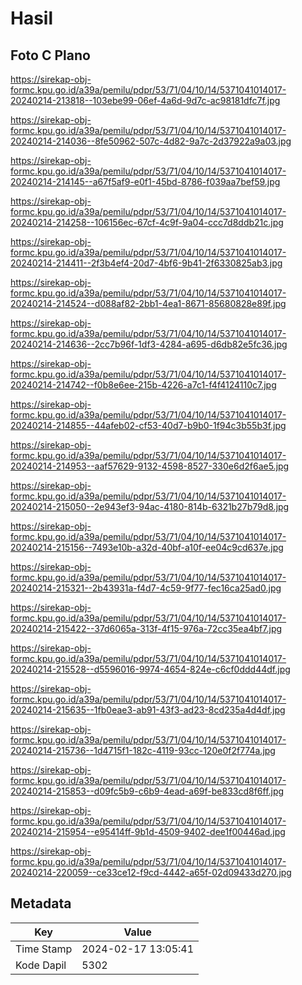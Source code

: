 # Hasil

## Foto C Plano

https://sirekap-obj-formc.kpu.go.id/a39a/pemilu/pdpr/53/71/04/10/14/5371041014017-20240214-213818--103ebe99-06ef-4a6d-9d7c-ac98181dfc7f.jpg

https://sirekap-obj-formc.kpu.go.id/a39a/pemilu/pdpr/53/71/04/10/14/5371041014017-20240214-214036--8fe50962-507c-4d82-9a7c-2d37922a9a03.jpg

https://sirekap-obj-formc.kpu.go.id/a39a/pemilu/pdpr/53/71/04/10/14/5371041014017-20240214-214145--a67f5af9-e0f1-45bd-8786-f039aa7bef59.jpg

https://sirekap-obj-formc.kpu.go.id/a39a/pemilu/pdpr/53/71/04/10/14/5371041014017-20240214-214258--106156ec-67cf-4c9f-9a04-ccc7d8ddb21c.jpg

https://sirekap-obj-formc.kpu.go.id/a39a/pemilu/pdpr/53/71/04/10/14/5371041014017-20240214-214411--2f3b4ef4-20d7-4bf6-9b41-2f6330825ab3.jpg

https://sirekap-obj-formc.kpu.go.id/a39a/pemilu/pdpr/53/71/04/10/14/5371041014017-20240214-214524--d088af82-2bb1-4ea1-8671-85680828e89f.jpg

https://sirekap-obj-formc.kpu.go.id/a39a/pemilu/pdpr/53/71/04/10/14/5371041014017-20240214-214636--2cc7b96f-1df3-4284-a695-d6db82e5fc36.jpg

https://sirekap-obj-formc.kpu.go.id/a39a/pemilu/pdpr/53/71/04/10/14/5371041014017-20240214-214742--f0b8e6ee-215b-4226-a7c1-f4f4124110c7.jpg

https://sirekap-obj-formc.kpu.go.id/a39a/pemilu/pdpr/53/71/04/10/14/5371041014017-20240214-214855--44afeb02-cf53-40d7-b9b0-1f94c3b55b3f.jpg

https://sirekap-obj-formc.kpu.go.id/a39a/pemilu/pdpr/53/71/04/10/14/5371041014017-20240214-214953--aaf57629-9132-4598-8527-330e6d2f6ae5.jpg

https://sirekap-obj-formc.kpu.go.id/a39a/pemilu/pdpr/53/71/04/10/14/5371041014017-20240214-215050--2e943ef3-94ac-4180-814b-6321b27b79d8.jpg

https://sirekap-obj-formc.kpu.go.id/a39a/pemilu/pdpr/53/71/04/10/14/5371041014017-20240214-215156--7493e10b-a32d-40bf-a10f-ee04c9cd637e.jpg

https://sirekap-obj-formc.kpu.go.id/a39a/pemilu/pdpr/53/71/04/10/14/5371041014017-20240214-215321--2b43931a-f4d7-4c59-9f77-fec16ca25ad0.jpg

https://sirekap-obj-formc.kpu.go.id/a39a/pemilu/pdpr/53/71/04/10/14/5371041014017-20240214-215422--37d6065a-313f-4f15-976a-72cc35ea4bf7.jpg

https://sirekap-obj-formc.kpu.go.id/a39a/pemilu/pdpr/53/71/04/10/14/5371041014017-20240214-215528--d5596016-9974-4654-824e-c6cf0ddd44df.jpg

https://sirekap-obj-formc.kpu.go.id/a39a/pemilu/pdpr/53/71/04/10/14/5371041014017-20240214-215635--1fb0eae3-ab91-43f3-ad23-8cd235a4d4df.jpg

https://sirekap-obj-formc.kpu.go.id/a39a/pemilu/pdpr/53/71/04/10/14/5371041014017-20240214-215736--1d4715f1-182c-4119-93cc-120e0f2f774a.jpg

https://sirekap-obj-formc.kpu.go.id/a39a/pemilu/pdpr/53/71/04/10/14/5371041014017-20240214-215853--d09fc5b9-c6b9-4ead-a69f-be833cd8f6ff.jpg

https://sirekap-obj-formc.kpu.go.id/a39a/pemilu/pdpr/53/71/04/10/14/5371041014017-20240214-215954--e95414ff-9b1d-4509-9402-dee1f00446ad.jpg

https://sirekap-obj-formc.kpu.go.id/a39a/pemilu/pdpr/53/71/04/10/14/5371041014017-20240214-220059--ce33ce12-f9cd-4442-a65f-02d09433d270.jpg


## Metadata

| Key        | Value               |
| ---------- | ------------------- |
| Time Stamp | 2024-02-17 13:05:41 |
| Kode Dapil | 5302                |



